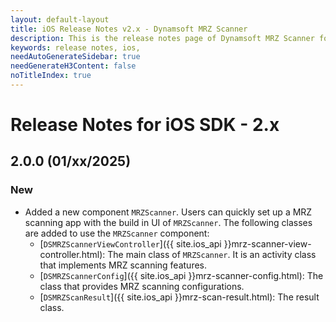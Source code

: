 ```yaml
---
layout: default-layout
title: iOS Release Notes v2.x - Dynamsoft MRZ Scanner
description: This is the release notes page of Dynamsoft MRZ Scanner for iOS SDK v2.x.
keywords: release notes, ios, 
needAutoGenerateSidebar: true
needGenerateH3Content: false
noTitleIndex: true
---
```


# Release Notes for iOS SDK - 2.x

## 2.0.0 (01/xx/2025)

### New

- Added a new component `MRZScanner`. Users can quickly set up a MRZ scanning app with the build in UI of `MRZScanner`. The following classes are added to use the `MRZScanner` component:
  - [`DSMRZScannerViewController`]({{ site.ios_api }}mrz-scanner-view-controller.html): The main class of `MRZScanner`. It is an activity class that implements MRZ scanning features.
  - [`DSMRZScannerConfig`]({{ site.ios_api }}mrz-scanner-config.html): The class that provides MRZ scanning configurations.
  - [`DSMRZScanResult`]({{ site.ios_api }}mrz-scan-result.html): The result class.
